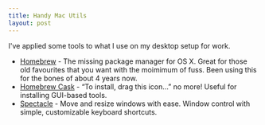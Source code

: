```yaml
---
title: Handy Mac Utils
layout: post
---
```


I've applied some tools to what I use on my desktop setup for work. 

* [Homebrew](http://brew.sh) - The missing package manager for OS X. Great for those old favourites that you want with the moimimum of fuss. Been using this for the bones of about 4 years now. 
* [Homebrew Cask](http://caskroom.io/) - “To install, drag this icon…” no more! Useful for installing GUI-based tools.
* [Spectacle](http://spectacleapp.com/) - Move and resize windows with ease. Window control with simple, customizable keyboard shortcuts.
